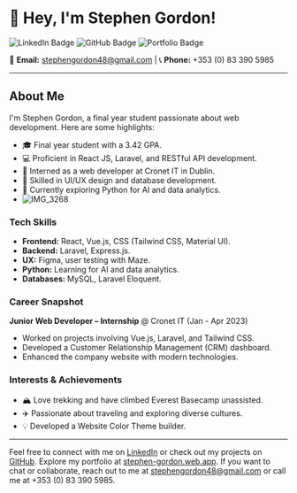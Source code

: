 # 👋 Hey, I'm Stephen Gordon!

![LinkedIn Badge](https://img.shields.io/badge/-LinkedIn-0077B5?style=flat-square&logo=linkedin&logoColor=white&link=https://www.linkedin.com/in/ste-gordon/)
![GitHub Badge](https://img.shields.io/badge/-GitHub-181717?style=flat-square&logo=github&logoColor=white&link=https://github.com/Stephen-Gordon/)
![Portfolio Badge](https://img.shields.io/badge/-Portfolio-1E90FF?style=flat-square&link=https://stephen-gordon.web.app/)

📧 **Email:** stephengordon48@gmail.com | 📞 **Phone:** +353 (0) 83 390 5985

---

## About Me

I'm Stephen Gordon, a final year student passionate about web development. Here are some highlights:

- 🎓 Final year student with a 3.42 GPA.
- 💻 Proficient in React JS, Laravel, and RESTful API development.
- 💼 Interned as a web developer at Cronet IT in Dublin.
- 🎨 Skilled in UI/UX design and database development.
- 🐍 Currently exploring Python for AI and data analytics.
- ![IMG_3268](https://github.com/Stephen-Gordon/Stephen-Gordon/assets/91547618/723a10da-9b54-4fa9-a6d1-d97cef6b0b43)


### Tech Skills

- **Frontend:** React, Vue.js, CSS (Tailwind CSS, Material UI).
- **Backend:** Laravel, Express.js.
- **UX:** Figma, user testing with Maze.
- **Python:** Learning for AI and data analytics.
- **Databases:** MySQL, Laravel Eloquent.

### Career Snapshot

**Junior Web Developer – Internship** @ Cronet IT (Jan - Apr 2023)

- Worked on projects involving Vue.js, Laravel, and Tailwind CSS.
- Developed a Customer Relationship Management (CRM) dashboard.
- Enhanced the company website with modern technologies.

### Interests & Achievements

- 🏔️ Love trekking and have climbed Everest Basecamp unassisted.
- ✈️ Passionate about traveling and exploring diverse cultures.
- 💡 Developed a Website Color Theme builder.

---

Feel free to connect with me on [LinkedIn](https://www.linkedin.com/in/ste-gordon/) or check out my projects on [GitHub](https://github.com/Stephen-Gordon/). Explore my portfolio at [stephen-gordon.web.app](https://stephen-gordon.web.app/). If you want to chat or collaborate, reach out to me at stephengordon48@gmail.com or call me at +353 (0) 83 390 5985.
